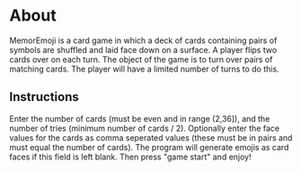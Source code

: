 # About
MemorEmoji is a card game in which a deck of cards containing pairs of symbols are shuffled and laid face down on a surface. A player flips two cards over on each turn. The object of the game is to turn over pairs of matching cards. The player will have a limited number of turns to do this.

## Instructions
Enter the number of cards (must be even and in range (2,36]), and the number of tries (minimum number of cards / 2). Optionally enter the face values for the cards as comma seperated values (these must be in pairs and must equal the number of cards). The program will generate emojis as card faces if this field is left blank. Then press "game start" and enjoy!